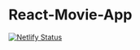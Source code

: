# React-Movie-App

[![Netlify Status](https://api.netlify.com/api/v1/badges/0a86eceb-f469-4ae3-b8af-b8e07af01832/deploy-status)](https://bluebird-movie-app.netlify.app)

